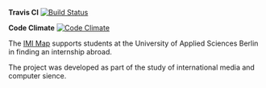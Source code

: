 **Travis CI**
[![Build Status](https://travis-ci.org/imi-htw/IMI-Maps.svg?branch=master)](https://travis-ci.org/imi-htw/IMI-Maps)

**Code Climate**
[![Code Climate](https://codeclimate.com/github/imi-htw/IMI-Maps.png)](https://codeclimate.com/github/schlubbi/IMI-Maps)

The [IMI Map](http://imi-map.f4.htw-berlin.de) supports students at the University of Applied Sciences Berlin in finding an internship abroad.

The project was developed as part of the study of international media and computer sience.

